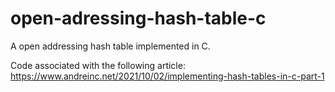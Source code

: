 # open-adressing-hash-table-c


A open addressing hash table implemented in C.

Code associated with the following article:
https://www.andreinc.net/2021/10/02/implementing-hash-tables-in-c-part-1
